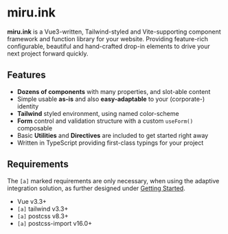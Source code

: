 # miru.ink

**miru.ink** is a Vue3-written, Tailwind-styled and Vite-supporting component framework and function 
library for your website. Providing feature-rich configurable, beautiful and hand-crafted 
drop-in elements to drive your next project forward quickly.


## Features

- **Dozens of components** with many properties, and slot-able content
- Simple usable **as-is** and also **easy-adaptable** to your (corporate-) identity
- **Tailwind** styled environment, using named color-scheme
- **Form** control and validation structure with a custom `useForm()` composable
- Basic **Utilities** and **Directives** are included to get started right away
- Written in TypeScript providing first-class typings for your project


## Requirements

The `[a]` marked requirements are only necessary, when using the adaptive integration solution,
as further designed under [Getting Started](/guide/getting-started).

- Vue v3.3+
- `[a]` tailwind v3.3+
- `[a]` postcss v8.3+
- `[a]` postcss-import v16.0+
